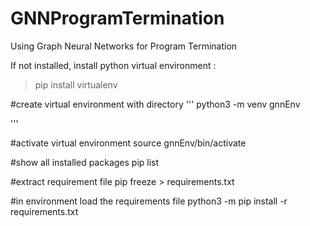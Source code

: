 # GNNProgramTermination
Using Graph Neural Networks for Program Termination

If not installed, install python virtual environment : 
> pip install virtualenv 

#create virtual environment with directory
'''
python3 -m venv gnnEnv

'''

#activate virtual environment
source gnnEnv/bin/activate

#show all installed packages
pip list

#extract requirement file 
pip freeze > requirements.txt

#in environment load the requirements file 
python3 -m pip install -r requirements.txt
